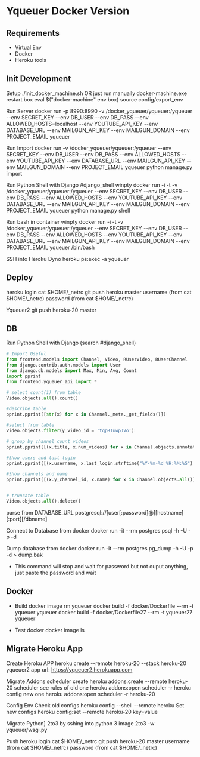 # Yqueuer Docker Version

## Requirements
- Virtual Env
- Docker
- Heroku tools

## Init Development
Setup
    ./init_docker_machine.sh
  OR just run manually
    docker-machine.exe restart box
    eval $("docker-machine" env box)
    source config/export_env

Run Server
  docker run -p 8990:8990 -v /docker_yqueuer/yqueuer:/yqueuer --env SECRET_KEY --env DB_USER --env DB_PASS --env ALLOWED_HOSTS=localhost --env YOUTUBE_API_KEY --env DATABASE_URL --env MAILGUN_API_KEY --env MAILGUN_DOMAIN --env PROJECT_EMAIL yqueuer

Run Import
  docker run -v /docker_yqueuer/yqueuer:/yqueuer --env SECRET_KEY --env DB_USER --env DB_PASS --env ALLOWED_HOSTS --env YOUTUBE_API_KEY --env DATABASE_URL --env MAILGUN_API_KEY --env MAILGUN_DOMAIN --env PROJECT_EMAIL yqueuer python manage.py import

Run Python Shell with Django #django_shell
  winpty docker run -i -t -v /docker_yqueuer/yqueuer:/yqueuer --env SECRET_KEY --env DB_USER --env DB_PASS --env ALLOWED_HOSTS --env YOUTUBE_API_KEY --env DATABASE_URL --env MAILGUN_API_KEY --env MAILGUN_DOMAIN --env PROJECT_EMAIL yqueuer python manage.py shell

Run bash in container
  winpty docker run -i -t -v /docker_yqueuer/yqueuer:/yqueuer  --env SECRET_KEY --env DB_USER --env DB_PASS --env ALLOWED_HOSTS --env YOUTUBE_API_KEY --env DATABASE_URL --env MAILGUN_API_KEY --env MAILGUN_DOMAIN --env PROJECT_EMAIL  yqueuer /bin/bash

SSH into Heroku Dyno
  heroku ps:exec -a yqueuer


## Deploy
  heroku login
  cat $HOME/_netrc
  git push heroku master
    username (from cat $HOME/_netrc)
    password (from cat $HOME/_netrc)

Yqueuer2
  git push heroku-20 master

## DB
Run Python Shell with Django (search #django_shell)

```python
# Import Useful
from frontend.models import Channel, Video, RUserVideo, RUserChannel
from django.contrib.auth.models import User
from django.db.models import Max, Min, Avg, Count
import pprint
from frontend.yqueuer_api import *

# select count(1) from table
Video.objects.all().count()

#describe table
pprint.pprint([str(x) for x in Channel._meta._get_fields()])

#select from table
Video.objects.filter(y_video_id = 'tqpRTuwpJVo')

# group by channel count videos
pprint.pprint([(x.title, x.num_videos) for x in Channel.objects.annotate(num_videos=Count('video'))])

#Show users and last login
pprint.pprint([(x.username, x.last_login.strftime("%Y-%m-%d %H:%M:%S") if x.last_login is not None else "NONE") for x in User.objects.all()])

#Show channels and name
pprint.pprint([(x.y_channel_id, x.name) for x in Channel.objects.all()])


# truncate table
Video.objects.all().delete()
```

parse from DATABASE_URL
  postgresql://[user[:password]@][hostname][:port][/dbname]

Connect to Database from docker
  docker run -it --rm  postgres psql -h <HOSTNAME> -U <USERNAME> -p <PORT> -d <DBNAME>

Dump database from docker
  docker run -it --rm  postgres pg_dump -h <HOSTNAME> -U <USERNAME> -p <PORT> -d <DBNAME> > dump.bak
  * This command will stop and wait for password but not ouput anything, just paste the password and wait

## Docker
- Build
  docker image rm yqueuer
  docker build -f docker/Dockerfile --rm -t yqueuer yqueuer
  docker build -f docker/Dockerfile27 --rm -t yqueuer27 yqueuer

- Test docker
  docker image ls

## Migrate Heroku App
Create Heroku APP
  heroku create --remote heroku-20 --stack heroku-20 yqueuer2
  app url: https://yqueuer2.herokuapp.com

Migrate Addons
  scheduler
    create
      heroku addons:create --remote heroku-20 scheduler
    see rules of old one
      heroku addons:open scheduler  -r heroku
    config new one
      heroku addons:open scheduler  -r heroku-20

Config Env
  Check old configs
    heroku config --shell --remote heroku
  Set new configs
    heroku config:set --remote heroku-20 key=value

Migrate Python]
  2to3 by sshing into python 3 image
  2to3 -w yqueuer/wsgi.py

Push
  heroku login
  cat $HOME/_netrc
  git push heroku-20 master
    username (from cat $HOME/_netrc)
    password (from cat $HOME/_netrc)